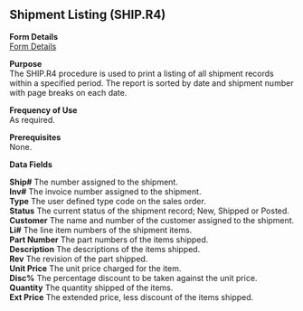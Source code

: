 ##  Shipment Listing (SHIP.R4)

<PageHeader />

**Form Details**  
[ Form Details ](SHIP-R4-1/README.md)   

**Purpose**  
The SHIP.R4 procedure is used to print a listing of all shipment records
within a specified period. The report is sorted by date and shipment number
with page breaks on each date.

**Frequency of Use**  
As required.

**Prerequisites**  
None.

**Data Fields**

**Ship#** The number assigned to the shipment.  
**Inv#** The invoice number assigned to the shipment.  
**Type** The user defined type code on the sales order.  
**Status** The current status of the shipment record; New, Shipped or Posted.  
**Customer** The name and number of the customer assigned to the shipment.  
**Li#** The line item numbers of the shipment items.  
**Part Number** The part numbers of the items shipped.  
**Description** The descriptions of the items shipped.  
**Rev** The revision of the part shipped.  
**Unit Price** The unit price charged for the item.  
**Disc%** The percentage discount to be taken against the unit price.  
**Quantity** The quantity shipped of the items.  
**Ext Price** The extended price, less discount of the items shipped.  
  
<badge text= "Version 8.10.57" vertical="middle" />

<PageFooter />